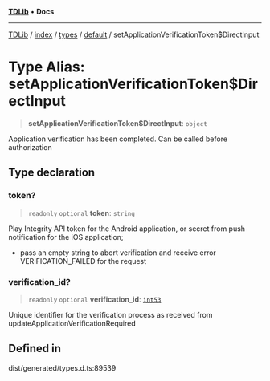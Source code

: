 [**TDLib**](../../../../../../README.md) • **Docs**

***

[TDLib](../../../../../../modules.md) / [index](../../../../../README.md) / [types](../../../README.md) / [default](../README.md) / setApplicationVerificationToken$DirectInput

# Type Alias: setApplicationVerificationToken$DirectInput

> **setApplicationVerificationToken$DirectInput**: `object`

Application verification has been completed. Can be called before authorization

## Type declaration

### token?

> `readonly` `optional` **token**: `string`

Play Integrity API token for the Android application, or secret from push notification for the iOS application;

- pass an empty string to abort verification and receive error VERIFICATION_FAILED for the request

### verification\_id?

> `readonly` `optional` **verification\_id**: [`int53`](int53-1.md)

Unique identifier for the verification process as received from updateApplicationVerificationRequired

## Defined in

dist/generated/types.d.ts:89539
